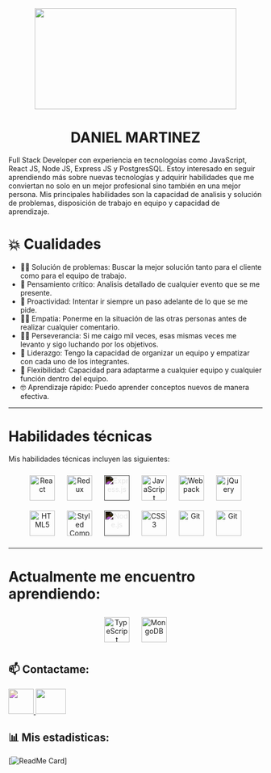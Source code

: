 
<div id="header" align="center">
  <img src="https://www.wingstechsolutions.com/wp-content/uploads/2022/03/full-stack-development.gif" width="400" height="200">
</div>

<h1 align="center">DANIEL MARTINEZ</h1>

Full Stack Developer con experiencia en tecnologoías como JavaScript, React JS, Node JS, Express JS y PostgresSQL. Estoy interesado en seguir aprendiendo más sobre nuevas tecnologías y adquirir habilidades que me conviertan no solo en un mejor profesional sino también en una mejor persona.
Mis principales habilidades son la capacidad de analisis y solución de problemas, disposición de trabajo en equipo y capacidad de aprendizaje.



# 💥 Cualidades

- 🕵️‍♂️ Solución de problemas: Buscar la mejor solución tanto para el cliente como para el equipo de trabajo.
- 💬 Pensamiento crítico: Analisis detallado de cualquier evento que se me presente.
- 🏃 Proactividad: Intentar ir siempre un paso adelante de lo que se me pide.
- 👨‍🦯 Empatia: Ponerme en la situación de las otras personas antes de realizar cualquier comentario.
- 🏋️‍♂️ Perseverancia: Si me caigo mil veces, esas mismas veces me levanto y sigo luchando por los objetivos.
- 📢 Liderazgo: Tengo la capacidad de organizar un equipo y empatizar con cada uno de los integrantes.
- 🚴 Flexibilidad: Capacidad para adaptarme a cualquier equipo y cualquier función dentro del equipo.
- 🤓 Aprendizaje rápido: Puedo aprender conceptos nuevos de manera efectiva.


---

# Habilidades técnicas

Mis habilidades técnicas incluyen las siguientes:

<div align="center">  
<a href="https://reactjs.org/" target="_blank"><img style="margin: 10px" src="https://profilinator.rishav.dev/skills-assets/react-original-wordmark.svg" alt="React" height="50" /></a>  
<a href="https://redux.js.org/" target="_blank"><img style="margin: 10px" src="https://profilinator.rishav.dev/skills-assets/redux-original.svg" alt="Redux" height="50" /></a> 
  <a href="https://expressjs.com/" target="_blank"><img style="margin: 10px; filter: invert(100%)" src="https://profilinator.rishav.dev/skills-assets/express-original-wordmark.svg" alt="Express.js" height="50" /></a>
<a href="https://www.javascript.com/" target="_blank"><img style="margin: 10px" src="https://profilinator.rishav.dev/skills-assets/javascript-original.svg" alt="JavaScript" height="50" /></a>   
<a href="https://webpack.js.org/" target="_blank"><img style="margin: 10px" src="https://profilinator.rishav.dev/skills-assets/webpack-original.svg" alt="Webpack" height="50" /></a>  
<a href="https://jquery.com/" target="_blank"><img style="margin: 10px" src="https://profilinator.rishav.dev/skills-assets/jquery.png" alt="jQuery" height="50" /></a>  
<a href="https://en.wikipedia.org/wiki/HTML5" target="_blank"><img style="margin: 10px" src="https://profilinator.rishav.dev/skills-assets/html5-original-wordmark.svg" alt="HTML5" height="50" /></a>  
<a href="https://styled-components.com/" target="_blank"><img style="margin: 10px" src="https://profilinator.rishav.dev/skills-assets/styled-components.png" alt="Styled Components" height="50" /></a>   
<a href="https://nodejs.org/" target="_blank"><img style="margin: 10px; filter: invert(100%)" src="https://profilinator.rishav.dev/skills-assets/nodejs-original-wordmark.svg" alt="Node.js" height="50" /></a>
  <a href="https://www.w3schools.com/css/" target="_blank"><img style="margin: 10px" src="https://profilinator.rishav.dev/skills-assets/css3-original-wordmark.svg" alt="CSS3" height="50" /></a>
<a href="https://github.com/" target="_blank"><img style="margin: 10px" src="https://profilinator.rishav.dev/skills-assets/git-scm-icon.svg" alt="Git" height="50" /></a>  
<a href="https://github.com/" target="_blank"><img style="margin: 10px" src="https://w7.pngwing.com/pngs/441/460/png-transparent-postgresql-plain-wordmark-logo-icon.png" alt="Git" height="50" /></a> 

</div>  

------------------------
  
 
  
  # Actualmente me encuentro aprendiendo:
   
<div align="center"> 
 <a href="https://www.typescriptlang.org/" target="_blank"><img style="margin: 10px" src="https://profilinator.rishav.dev/skills-assets/typescript-original.svg" alt="TypeScript" height="50" /></a>   
 <a href="https://www.mongodb.com/" target="_blank"><img style="margin: 10px" src="https://profilinator.rishav.dev/skills-assets/mongodb-original-wordmark.svg" alt="MongoDB" height="50" /></a>  
 
  
  </div>
  
## 📫 Contactame:
  
  <a href="https://www.linkedin.com/in/daniel-martinez-cabrera-0b6294109/">
 <img src="https://cdn4.iconfinder.com/data/icons/social-messaging-ui-color-shapes-2-free/128/social-linkedin-square2-512.png" style="filter: hue-rotate(180deg); height:50px; width:50px;">
</a>

<a href="mailto:danielmartinezcabrera@hotmail.com">
  <img src="https://freepngimg.com/save/70676-hotmail-outlook-outlook.com-microsoft-email-png-download-free/512x512" height="50" width="60">
</a>


## 📊 Mis estadisticas:

[![ReadMe Card](https://github-readme-stats.vercel.app/api?username=dmc2m4&show_icons=true&theme=radical)]